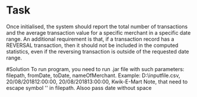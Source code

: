 # Task

Once initialised, the system should report the total number of transactions and the average transaction value for a specific merchant in a specific date range.
An additional requirement is that, if a transaction record has a REVERSAL transaction, then it should not be included in the computed statistics, even if the reversing transaction is outside of the requested date range.

#Solution
To run program, you need to run .jar file with such parameters: filepath, fromDate, toDate, nameOfMerchant.
Example: D:\\inputfile.csv, 20/08/201812:00:00, 20/08/201813:00:00, Kwik-E-Mart
Note, that need to escape symbol '\' in filepath. Alsoo pass date without space
